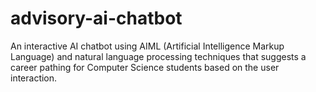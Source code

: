 # advisory-ai-chatbot

An interactive AI chatbot using AIML (Artificial Intelligence Markup Language) and natural language processing techniques that suggests a career pathing for Computer Science students based on the user interaction.



